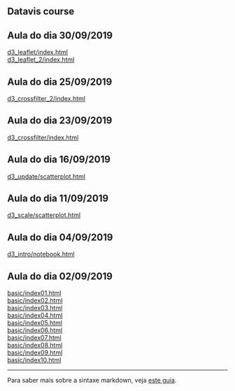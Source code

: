 ## Datavis course

## Aula do dia 30/09/2019

[d3_leaflet/index.html](d3_leaflet/index.html)<br>
[d3_leaflet_2/index.html](d3_leaflet_2/index.html)<br>

## Aula do dia 25/09/2019

[d3_crossfilter_2/index.html](d3_crossfilter_2/index.html)<br>

## Aula do dia 23/09/2019

[d3_crossfilter/index.html](d3_crossfilter/index.html)<br>

## Aula do dia 16/09/2019

[d3_update/scatterplot.html](d3_update/scatterplot.html)<br>

## Aula do dia 11/09/2019

[d3_scale/scatterplot.html](d3_scale/scatterplot.html)<br>

## Aula do dia 04/09/2019

[d3_intro/notebook.html](d3_intro/notebook.html)<br>

## Aula do dia 02/09/2019

[basic/index01.html](basic/index01.html)<br>
[basic/index02.html](basic/index02.html)<br>
[basic/index03.html](basic/index03.html)<br>
[basic/index04.html](basic/index04.html)<br>
[basic/index05.html](basic/index05.html)<br>
[basic/index06.html](basic/index06.html)<br>
[basic/index07.html](basic/index07.html)<br>
[basic/index08.html](basic/index08.html)<br>
[basic/index09.html](basic/index09.html)<br>
[basic/index10.html](basic/index10.html)<br>

---

Para saber mais sobre a sintaxe markdown, veja [este guia](https://guides.github.com/features/mastering-markdown/).
